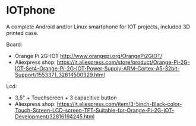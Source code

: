 # IOTphone
A complete Android and/or Linux smartphone for IOT projects, included 3D printed case.

Board:
- Orange Pi 2G-IOT
http://www.orangepi.org/OrangePi2GIOT/
- Aliexpress shop:
https://it.aliexpress.com/store/product/Orange-Pi-2G-IOT-Set4-Orange-Pi-2G-IOT-Power-Supply-ARM-Cortex-A5-32bit-Support/1553371_32814500329.html

Lcd:
- 3,5" + Touchscreen + 3 capacitive button
- Aliexpress shop:
https://it.aliexpress.com/item/3-5inch-Black-color-Touch-Screen-LCD-screen-TFT-Suitable-for-Orange-Pi-2G-IOT-Development/32816194245.html

